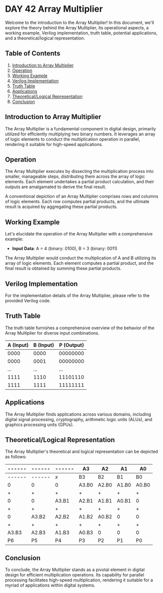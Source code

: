 # DAY 42 Array Multiplier

Welcome to the introduction to the Array Multiplier! In this document, we'll explore the theory behind the Array Multiplier, its operational aspects, a working example, Verilog implementation, truth table, potential applications, and a theoretical/logical representation.

## Table of Contents
1. [Introduction to Array Multiplier](#introduction-to-array-multiplier)
2. [Operation](#operation)
3. [Working Example](#working-example)
4. [Verilog Implementation](#verilog-implementation)
5. [Truth Table](#truth-table)
6. [Applications](#applications)
7. [Theoretical/Logical Representation](#theoretical-logical-representation)
8. [Conclusion](#conclusion)

## Introduction to Array Multiplier
The Array Multiplier is a fundamental component in digital design, primarily utilized for efficiently multiplying two binary numbers. It leverages an array of logic elements to conduct the multiplication operation in parallel, rendering it suitable for high-speed applications.

## Operation
The Array Multiplier executes by dissecting the multiplication process into smaller, manageable steps, distributing them across the array of logic elements. Each element undertakes a partial product calculation, and their outputs are amalgamated to derive the final result.

A conventional depiction of an Array Multiplier comprises rows and columns of logic elements. Each row computes partial products, and the ultimate result is acquired by aggregating these partial products.

## Working Example
Let's elucidate the operation of the Array Multiplier with a comprehensive example:

- **Input Data**: A = 4 (binary: 0100), B = 3 (binary: 0011)

The Array Multiplier would conduct the multiplication of A and B utilizing its array of logic elements. Each element computes a partial product, and the final result is obtained by summing these partial products.

## Verilog Implementation
For the implementation details of the Array Multiplier, please refer to the provided Verilog code.

## Truth Table
The truth table furnishes a comprehensive overview of the behavior of the Array Multiplier for diverse input combinations.

| A (Input) | B (Input) | P (Output) |
|-----------|-----------|------------|
| 0000      | 0000      | 00000000   |
| 0000      | 0001      | 00000000   |
| ...       | ...       | ...        |
| 1111      | 1110      | 11101110   |
| 1111      | 1111      | 11111111   |

## Applications
The Array Multiplier finds applications across various domains, including digital signal processing, cryptography, arithmetic logic units (ALUs), and graphics processing units (GPUs).

## Theoretical/Logical Representation
The Array Multiplier's theoretical and logical representation can be depicted as follows:

|------|------|------| A3 | A2 | A1 | A0 | 
|------|------|------|----|----|----|----|
|------|------| *x*| B3 | B2 | B1 | B0 |
|   0  | 0    | 0  | A3.B0 | A2.B0 | A1.B0 | A0.B0 |
| +    | +  | +  | +  | +  | +  | +  |
| 0    | 0  | A3.B1 | A2.B1 | A1.B1 | A0.B1 | 0  |
| +    | +  | +  | +  | +  | +  | +  |
| 0    | A3.B2 | A2.B2 | A1.B2 | A0.B2 | 0  | 0  |
| +    | +  | +  | +  | +  | +  | +  |
| A3.B3| A2.B3 | A1.B3 | A0.B3 | 0  | 0  | 0  |
| P6   | P5   | P4   | P3   | P2   | P1   | P0   |

## Conclusion
To conclude, the Array Multiplier stands as a pivotal element in digital design for efficient multiplication operations. Its capability for parallel processing facilitates high-speed multiplication, rendering it suitable for a myriad of applications within digital systems.